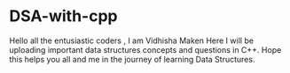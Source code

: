 # DSA-with-cpp
Hello all the entusiastic coders , I am Vidhisha Maken
Here I will be uploading important data structures concepts and questions in C++.
Hope this helps you all and me in the journey of learning Data Structures.
